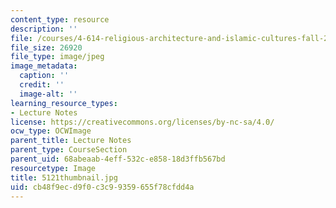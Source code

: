 ```yaml
---
content_type: resource
description: ''
file: /courses/4-614-religious-architecture-and-islamic-cultures-fall-2002/cb48f9ecd9f0c3c99359655f78cfdd4a_5121thumbnail.jpg
file_size: 26920
file_type: image/jpeg
image_metadata:
  caption: ''
  credit: ''
  image-alt: ''
learning_resource_types:
- Lecture Notes
license: https://creativecommons.org/licenses/by-nc-sa/4.0/
ocw_type: OCWImage
parent_title: Lecture Notes
parent_type: CourseSection
parent_uid: 68abeaab-4eff-532c-e858-18d3ffb567bd
resourcetype: Image
title: 5121thumbnail.jpg
uid: cb48f9ec-d9f0-c3c9-9359-655f78cfdd4a
---
```


